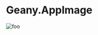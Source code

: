 # Geany.AppImage

![foo](https://github.com/nx-appbuild-hub/Geany.AppImage//actions/workflows/makefile.yml/badge.svg)
